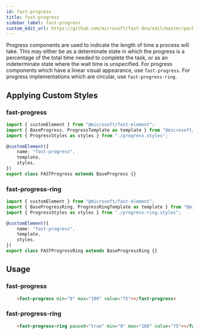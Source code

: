 ```yaml
---
id: fast-progress
title: fast-progress
sidebar_label: fast-progress
custom_edit_url: https://github.com/microsoft/fast-dna/edit/master/packages/web-components/fast-foundation/src/progress/README.md
---
```

Progress components are used to indicate the length of time a process will take. This may either be as a determinate state in which the progress is a percentage of the total time needed to complete the task, or as an indeterminate state where the wait time is unspecified. For progress components which have a linear visual appearance, use `fast-progress`. For progress implementations which are circular, use `fast-progress-ring`.

## Applying Custom Styles

### fast-progress

```ts
import { customElement } from "@microsoft/fast-element";
import { BaseProgress, ProgressTemplate as template } from "@microsoft/fast-foundation";
import { ProgressStyles as styles } from "./progress.styles";

@customElement({
    name: "fast-progress",
    template,
    styles,
})
export class FASTProgress extends BaseProgress {}
```

### fast-progress-ring

```ts
import { customElement } from "@microsoft/fast-element";
import { BaseProgressRing, ProgressRingTemplate as template } from "@microsoft/fast-foundation";
import { ProgressStyles as styles } from "./progress-ring.styles";

@customElement({
    name: "fast-progress",
    template,
    styles,
})
export class FASTProgressRing extends BaseProgressRing {}
```

## Usage

### fast-progress

```html
    <fast-progress min="0" max="100" value="75"></fast-progress>
```

### fast-progress-ring

```html
    <fast-progress-ring paused="true" min="0" max="100" value="75"></fast-progress-ring>
```